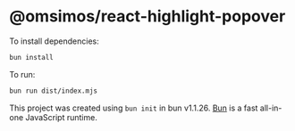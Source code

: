 # @omsimos/react-highlight-popover

To install dependencies:

```bash
bun install
```

To run:

```bash
bun run dist/index.mjs
```

This project was created using `bun init` in bun v1.1.26. [Bun](https://bun.sh) is a fast all-in-one JavaScript runtime.
